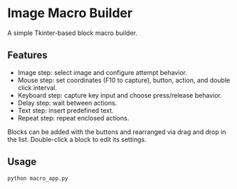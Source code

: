 # Image Macro Builder

A simple Tkinter-based block macro builder.

## Features
- Image step: select image and configure attempt behavior.
- Mouse step: set coordinates (F10 to capture), button, action, and double click interval.
- Keyboard step: capture key input and choose press/release behavior.
- Delay step: wait between actions.
- Text step: insert predefined text.
- Repeat step: repeat enclosed actions.

Blocks can be added with the buttons and rearranged via drag and drop in the list.
Double-click a block to edit its settings.

## Usage
```
python macro_app.py
```

